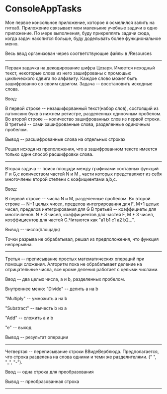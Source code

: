 # ConsoleAppTasks
Мое первое консольное приложение, которое я осмелился залить на гитхаб.
Приложение связывает мои маленькие учебные задачи в одно приложение. По мере выполнения, буду прикреплять задачи сюда, когда задач накопится больше, буду доделывать более функциональное меню.

Весь ввод организован через соответствующие файлы в /Resources


-----------------------
Первая задачка на декодирование шифра Цезаря.
Имеется исходный текст, некоторые слова из него зашифрованы с промощью циклического сдвига по алфавиту. Каждое слово может быть зашифрованно со своим сдвигом. Задача -- восстановить исходные слова.

Ввод:

В первой строке -- незашифорванный текст(набор слов), состоящий из латинских букв в нижнем регистре, разделенных одиночным пробелом.
Во второй строке -- количество зашифрованных слов из первой строки.
В третьей -- сами зашифрованные слова, разделенные одиночным пробелом.

Вывод -- расшифрованные слова на отдельных строках

Решал исходя из преположения, что в зашифрованном тексте имеется только один способ расшифровки слова.

-----------------------
Вторая задача -- поиск площади между графиками составных функций F и G,с количеством частей N и M , части которых представляют из себя многочлены второй степени с коэфициентами a,b,c.

Ввод:

В первой строке -- числа N и M, разделенные пробелом.
Во второй строке -- N+1 целых чисел, пределов интегрирования для F, M+1 целых чисел, пределов интегрирования для G
В третьей -- коэффициеты для многочленов. N * 3 чисел, коэффициентов для частей F, M * 3 чисел, коэффициентов для частей G.Читаются как "a1 b1 c1 a2 b2...".

Вывод -- число(площадь)

Точки разрыва не обрабатывал, решал из предположения, что функция непрерывна.

-----------------------
Третья -- преписывание простых математических операций при помощи сложения. Алгоритм пока не обрабатывает деление на отрицательные числа, все кроме деления работает с целыми числами.

Ввод -- два целых числа, a и b, разделенных пробелом.

Внутреннее меню:
"Divide" -- делить a на b

"Multiply" -- умножить a на b

"Substract" -- вычесть b из a

"Add" -- сложить a и b

"e" -- выход

Вывод -- результат операции

-----------------------
Четвертая -- переписывание строки ВВидеВерблюда. Предполагается, что строка разделена на слова одними и теми же разделителями. (" ", "_", "-").

Ввод -- одна строка для преобразования

Вывод -- преобразованная строка

-----------------------
